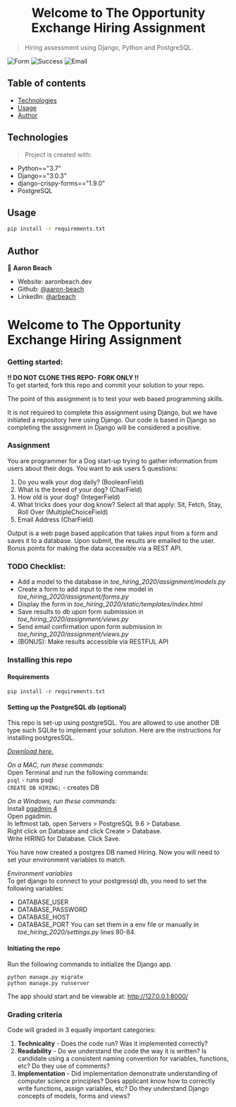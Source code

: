 <h1 align="center">Welcome to The Opportunity Exchange Hiring Assignment</h1>



> Hiring assessment using Django, Python and PostgreSQL.

![Form](https://photos.app.goo.gl/h7VYydDA8PFWKZsq8)
![Success](https://photos.app.goo.gl/GQrM5HkZ2d8FJApf9)
![Email](https://photos.app.goo.gl/wNiCG3gDtM2SvFkQ8)

## Table of contents

* [Technologies](#technologies)
* [Usage](#Usage)
* [Author](#author)


## Technologies

>Project is created with:

- Python=="3.7"
- Django=="3.0.3"
- django-crispy-forms=="1.9.0"
- PostgreSQL

## Usage

```sh
pip install -r requirements.txt
```

## Author

👤 **Aaron Beach**

* Website: aaronbeach.dev
* Github: [@aaron-beach](https://github.com/aaron-beach)
* LinkedIn: [@arbeach](https://linkedin.com/in/arbeach)


# Welcome to The Opportunity Exchange Hiring Assignment

### Getting started:  
**!! DO NOT CLONE THIS REPO- FORK ONLY !!**  
To get started, fork this repo and commit your solution to your repo.

The point of this assignment is to test your web based programming skills.

It is not required to complete this assignment using Django, but we have initiated a repository here using Django. Our code is based in Django so completing the assignment in Django will be considered a positive.

### Assignment

You are programmer for a Dog start-up trying to gather information from users about their dogs. You want to ask users 5 questions:

1. Do you walk your dog daily?  (BooleanField)
2. What is the breed of your dog? (CharField)
3. How old is your dog? (IntegerField)
4. What tricks does your dog know? Select all that apply: Sit, Fetch, Stay, Roll Over (MultipleChoiceField)
5. Email Address (CharField)

Output is a web page based application that takes input from a form and saves it to a database. Upon submit, the results are emailed to the user. Bonus points for making the data accessible via a REST API.


### TODO Checklist:
* Add a model to the database in _toe_hiring_2020/assignment/models.py_
* Create a form to add input to the new model in _toe_hiring_2020/assignment/forms.py_
* Display the form in _toe_hiring_2020/static/templates/index.html_
* Save results to db upon form submission in _toe_hiring_2020/assignment/views.py_
* Send email confirmation upon form submission in _toe_hiring_2020/assignment/views.py_
* (BONUS): Make results accessible via RESTFUL API


### Installing this repo
#### **Requirements**  
`pip install -r requirements.txt`

#### **Setting up the PostgreSQL db (optional)**  
This repo is set-up using postgreSQL. You are allowed to use another DB type such SQLite to implement your solution. Here are the instructions for installing postgresSQL.  

[_Download here._](https://www.postgresql.org/)

_On a MAC, run these commands:_     
Open Terminal and run the following commands:  
`psql` - runs psql   
`CREATE DB HIRING;` - creates DB    

_On a Windows, run these commands:_     
Install [pgadmin 4](https://www.pgadmin.org/download/pgadmin-4-windows/)  
Open pgadmin.  
In leftmost tab, open Servers > PostgreSQL 9.6 > Database.  
Right click on Database and click Create > Database.  
Write HIRING for Database. Click Save.

You have now created a postgres DB named Hiring. Now you will need to set your environment variables to match.

_Environment variables_   
To get django to connect to your postgressql db, you need to set the following variables:
- DATABASE_USER
- DATABASE_PASSWORD
- DATABASE_HOST
- DATABASE_PORT
You can set them in a env file or manually in _toe_hiring_2020/settings.py_ lines 80-84.

#### **Initiating the repo**  
Run the following commands to initialize the Django app.

`python manage.py migrate`  
`python manage.py runserver`  

The app should start and be viewable at: http://127.0.0.1:8000/  

### Grading criteria  
Code will graded in 3 equally important categories:
1. **Technicality** - Does the code run? Was it implemented correctly?
2. **Readability** - Do we understand the code the way it is written? Is candidate using a consistent naming convention for variables, functions, etc? Do they use of comments?
3. **Implementation** - Did implementation demonstrate understanding of computer science principles? Does applicant know how to correctly write functions, assign variables, etc? Do they understand Django concepts of models, forms and views?